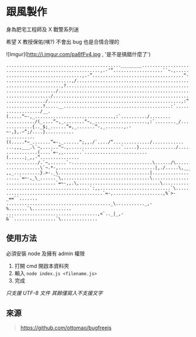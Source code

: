 跟風製作
=========

身為肥宅工程師及 X 戰警系列迷 

希望 X 教授保佑(咦?) 不會出 bug 也是合情合理的


![Imgur](http://i.imgur.com/pa8fFv4.jpg , '是不是搞錯什麼了')

    ............................................________........................
    ....................................,.-‘”...................``~.,..................
    .............................,.-”...................................“-.,............
    .........................,/...............................................”:,........
    .....................,?......................................................\,.....
    .................../...........................................................,}....
    ................./......................................................,:`^`..}....
    .............../...................................................,:”........./.....
    ..............?.....__.........................................:`.........../.....
    ............./__.(.....“~-,_..............................,:`........../........
    .........../(_....”~,_........“~,_....................,:`........_/...........
    ..........{.._$;_......”=,_.......“-,_.......,.-~-,},.~”;/....}...........
    ...........((.....*~_.......”=-._......“;,,./`..../”............../............
    ...,,,___.\`~,......“~.,....................`.....}............../.............
    ............(....`=-,,.......`........................(......;_,,-”...............
    ............/.`~,......`-...............................\....../\...................
    .............\`~.*-,.....................................|,./.....\,__...........
    ,,_..........}.>-._\...................................|..............`=~-,....
    .....`=~-,_\_......`\,.................................\........................
    ...................`=~-,,.\,...............................\.......................
    ................................`:,,...........................`\..............__..
    .....................................`=-,...................,%`>-_==``.......
    ........................................_\..........._,-%.......`\...............
    ...................................,<`.._|_,-&``................`\.............. 

## 使用方法

必須安裝 node 及擁有 admin 權限

1. 打開 cmd 開啟本資料夾
2. 輸入 `node index.js <filename.js>`
3. 完成

*只支援 UTF-8 文件 其餘僅寫入不支援文字*

## 來源
> <https://github.com/ottomao/bugfreejs>